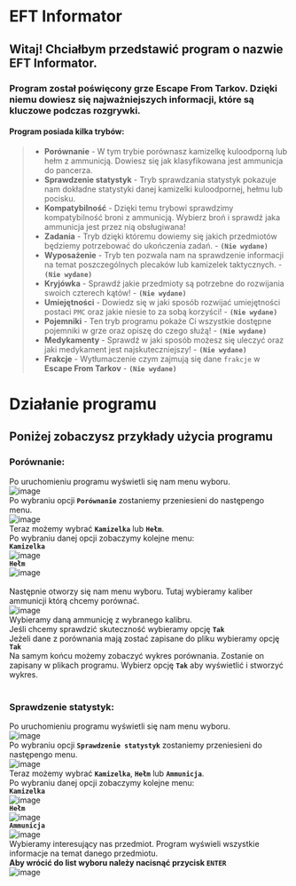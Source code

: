 # EFT Informator

## Witaj! Chciałbym przedstawić program o nazwie EFT Informator.

### Program został poświęcony grze Escape From Tarkov. Dzięki niemu dowiesz się najważniejszych informacji, które są kluczowe podczas rozgrywki.

#### Program posiada kilka trybów:
> - **Porównanie** - W tym trybie porównasz kamizelkę kuloodporną lub hełm z ammunicją. Dowiesz się jak klasyfikowana jest ammunicja do pancerza. <br>
> - **Sprawdzenie statystyk** - Tryb sprawdzania statystyk pokazuje nam dokładne statystyki danej kamizelki kuloodpornej, hełmu lub pocisku. <br>
> - **Kompatybilność** - Dzięki temu trybowi sprawdzimy kompatybilność broni z ammunicją. Wybierz broń i sprawdź jaka ammunicja jest przez nią obsługiwana! <br>
> - **Zadania** - Tryb dzięki któremu dowiemy się jakich przedmiotów będziemy potrzebować do ukończenia zadań. - **`(Nie wydane)`** <br>
> - **Wyposażenie** - Tryb ten pozwala nam na sprawdzenie informacji na temat poszczególnych plecaków lub kamizelek taktycznych. - **`(Nie wydane)`** <br>
> - **Kryjówka** - Sprawdź jakie przedmioty są potrzebne do rozwijania swoich czterech kątów! - **`(Nie wydane)`** <br>
> - **Umiejętności** - Dowiedz się w jaki sposób rozwijać umiejętności postaci `PMC` oraz jakie niesie to za sobą korzyści! - **`(Nie wydane)`** <br>
> - **Pojemniki** - Ten tryb programu pokaże Ci wszystkie dostępne pojemniki w grze oraz opiszę do czego służą! - **`(Nie wydane)`** <br>
> - **Medykamenty** - Sprawdź w jaki sposób możesz się uleczyć oraz jaki medykament jest najskuteczniejszy! - **`(Nie wydane)`** <br>
> - **Frakcje** - Wytłumaczenie czym zajmują się dane `frakcje` w **Escape From Tarkov** - **`(Nie wydane)`** <br>

# Działanie programu

## Poniżej zobaczysz przykłady użycia programu

### Porównanie:

Po uruchomieniu programu wyświetli się nam menu wyboru. <br>
![image](https://user-images.githubusercontent.com/85249187/212918956-63d2a332-b212-4a85-935c-b1288e3a0d53.png) <br>
Po wybraniu opcji **`Porównanie`** zostaniemy przeniesieni do następengo menu. <br>
![image](https://user-images.githubusercontent.com/85249187/212919040-4a59bc2e-9983-4224-ab4e-9c1d5d81a07a.png) <br>
Teraz możemy wybrać **`Kamizelka`** lub **`Hełm`**. <br>
Po wybraniu danej opcji zobaczymy kolejne menu: <br>
**`Kamizelka`** <br>
![image](https://user-images.githubusercontent.com/85249187/212920064-c39a1c4b-5843-41b0-a089-a8f459f2fde0.png) <br>
**`Hełm`** <br>
![image](https://user-images.githubusercontent.com/85249187/212920158-14c2f4b9-6175-4539-bfcc-fe73c01becdd.png) <br>
<br>
Następnie otworzy się nam menu wyboru. Tutaj wybieramy kaliber ammunicji którą chcemy porównać. <br>
![image](https://user-images.githubusercontent.com/85249187/212920227-0a24a5b4-d472-49b7-a291-59155d63e951.png) <br>
Wybieramy daną ammunicję z wybranego kalibru. <br>
Jeśli chcemy sprawdzić skuteczność wybieramy opcję **`Tak`** <br>
Jeżeli dane z porównania mają zostać zapisane do pliku wybieramy opcję **`Tak`** <br>
Na samym końcu możemy zobaczyć wykres porównania. Zostanie on zapisany w plikach programu. Wybierz opcję **`Tak`** aby wyświetlić i stworzyć wykres. <br>
<br>
### Sprawdzenie statystyk:

Po uruchomieniu programu wyświetli się nam menu wyboru. <br>
![image](https://user-images.githubusercontent.com/85249187/212920854-751fc5d9-a628-4f3a-8332-22b672d71754.png) <br>
Po wybraniu opcji **`Sprawdzenie statystyk`** zostaniemy przeniesieni do następengo menu. <br>
![image](https://user-images.githubusercontent.com/85249187/212921022-66f741b9-0aa9-44bd-9a3e-1e3ad698cb12.png) <br>
Teraz możemy wybrać **`Kamizelka`**, **`Hełm`** lub **`Ammunicja`**. <br>
Po wybraniu danej opcji zobaczymy kolejne menu: <br>
**`Kamizelka`** <br>
![image](https://user-images.githubusercontent.com/85249187/212920064-c39a1c4b-5843-41b0-a089-a8f459f2fde0.png) <br>
**`Hełm`** <br>
![image](https://user-images.githubusercontent.com/85249187/212920158-14c2f4b9-6175-4539-bfcc-fe73c01becdd.png) <br>
**`Ammunicja`** <br>
![image](https://user-images.githubusercontent.com/85249187/212921374-2146d87d-0b50-4a6a-a24f-35d0ad56ac75.png) <br>
Wybieramy interesujący nas przedmiot. Program wyświeli wszystkie informacje na temat danego przedmiotu. <br>
**Aby wrócić do list wyboru należy nacisnąć przycisk `ENTER`** <br>
![image](https://user-images.githubusercontent.com/85249187/212921628-415b7aa1-3b5e-47e4-bceb-93940a6c6242.png) <br>
